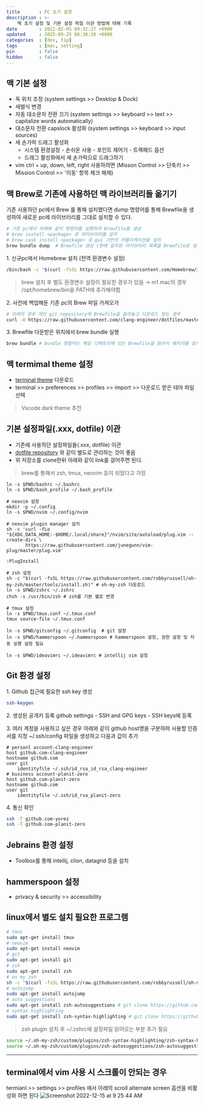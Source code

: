 ```yaml
---
title       : PC 초기 설정
description : >-
    맥 초기 설정 및 기본 설정 파일 이관 방법에 대해 기록
date        : 2022-02-05 09:32:27 +0900
updated     : 2025-09-25 08:38:28 +0900
categories  : [dev, tip]
tags        : [mac, setting]
pin         : false
hidden      : false
---
```


## 맥 기본 설정
- 독 위치 조정 (system settings >> Desktop & Dock)
- 세벌식 변경
- 자동 대소문자 전환 끄기 (system settings >> keyboard >> text >> capitalize words automatically)
- 대소문자 전환 capslock 활성화 (system settings >> keyboard >> input sources)
- 세 손가락 드래그 활성화
  + 시스템 환경설정 - 손쉬운 사용 - 포인트 제어기 - 트랙패드 옵션
  + 드래그 활성화에서 세 손가락으로 드래그하기
- vim ctrl + up, down, left, right 사용하려면 (Misson Control >> 단축키 >> Mission Control >> '이동' 항목 체크 해제)

## 맥 Brew로 기존에 사용하던 맥 라이브러리들 옮기기 
기존 사용하던 pc에서 Brew 를 통해 설치했다면 dump 명령어를 통해 Brewfile을 생성하여 새로운 pc에 라이브러리를 그대로 설치할 수 있다.
```sh
# 기존 pc에서 아래와 같이 명령어를 실행하여 Brewfile을 생성
# brew install <package> 로 라이브러리를 설치
# brew cask install <package> 로 gui 기반의 어플리케이션을 설치
brew bundle dump  # Brewfile 생성 (현재 설치된 라이브러리 목록을 Brewfile로 생성)
```

1.&nbsp;신규pc에서 Homebrew 설치 (전역 환경변수 설정)
```sh
/bin/bash -c "$(curl -fsSL https://raw.githubusercontent.com/Homebrew/install/master/install.sh)"
```
> brew 설치 후 별도 환경변수 설정이 필요한 경우가 있음 &#8594;
> m1 mac의 경우 /opt/homebrew/bin을 PATH에 추가해야함

2.&nbsp;사전에 백업해둔 기존 pc의 Brew 파일 가져오가
```sh
# 아래의 경우 개인 git repository에 Brewfile을 올려놓고 다운로드 받는 경우
curl -O https://raw.githubusercontent.com/clang-engineer/dotfiles/master/Brewfile
```

3.&nbsp;Brewfile 다운받은 위치에서 brew bundle 실행
```sh
brew bundle # bundle 명령어는 해당 디렉토리에 있는 Brewfile을 읽어서 패키지를 설치
```

## 맥 termimal theme 설정
- [terminal theme](https://github.com/lysyi3m/macos-terminal-themes) 다운로드
- terminal >> preferences >> profiles >> import >> 다운로드 받은 테마 파일 선택
> Vscode dark theme 추천


## 기본 설정파일(.xxx, dotfile) 이관
- 기존에 사용하던 설정파일들(.xxx, dotfile) 이관 
- [dotfile repository](https://github.com/clang-engineer/dotfiles) 와 같이 별도로 관리하는 것이 좋음
- 위 저장소를 clone한뒤 아래와 같이 link를 걸어주면 된다.
> brew를 통해서 zsh, tmux, neovim 등이 되었다고 가정

```ssh
ln -s $PWD/bashrc ~/.bashrc
ln -s $PWD/bash_profile ~/.bash_profile

# neovim 설정
mkdir -p ~/.config
ln -s $PWD/nvim ~/.config/nvim

# neovim plugin manager 설치
sh -c 'curl -fLo "${XDG_DATA_HOME:-$HOME/.local/share}"/nvim/site/autoload/plug.vim --create-dirs \
       https://raw.githubusercontent.com/junegunn/vim-plug/master/plug.vim'

:PlugInstall

# zsh 설정
sh -c "$(curl -fsSL https://raw.githubusercontent.com/robbyrussell/oh-my-zsh/master/tools/install.sh)" # oh-my-zsh 다운로드
ln -s $PWD/zshrc ~/.zshrc
chsh -s /usr/bin/zsh # zsh를 기본 쉘로 변경

# tmux 설정
ln -s $PWD/tmux.conf ~/.tmux.conf
tmux source-file ~/.tmux.conf

ln -s $PWD/gitconfig ~/.gitconfig  # git 설정
ln -s $PWD/hammerspoon ~/.hammerspoon # hammerspoon 설정, 권한 설정 및 자동 실행 설정 필요

ln -s $PWD/ideavimrc ~/.ideavimrc # intellij vim 설정
```

## Git 환경 설정
1.&nbsp;Github 접근에 필요한 ssh key 생성
```sh
ssh-keygen
```

2.&nbsp;생성된 공개키 등록
github settings - SSH and GPG keys - SSH keys에 등록

3.&nbsp;여러 계정을 사용하고 싶은 경우 아래와 같이 github host명을 구분하여 사용할 인증서를 지정
~/.ssh/config 파일을 생성하고 다음과 값이 추가
```plaintext
# personl account-clang-engineer 
host github.com-clang-engineer
hostname github.com
user git
    identityfile ~/.ssh/id_rsa_id_rsa_clang-engineer
# business account-planit-zero
host github.com-planit-zero
hostname github.com
user git
    identityfile ~/.ssh/id_rsa_planit-zero
```

4.&nbsp;통신 확인
```sh
ssh -T github.com-yorez
ssh -T github.com-planit-zero
```

## Jebrains 환경 설정
- Toolbox를 통해 intellij, clion, datagrid 등을 설치

## hammerspoon 설정
- privacy & security >> accessibility 

## linux에서 별도 설치 필요한 프로그램
```sh
# tmux
sudo apt-get install tmux
# neovim
sudo apt-get install neovim
# git
sudo apt-get install git
# zsh
sudo apt-get install zsh
# on my zsh
sh -c "$(curl -fsSL https://raw.githubusercontent.com/robbyrussell/oh-my-zsh/master/tools/install.sh)"
# autojump
sudo apt-get install autojump
# auto suggestions
sudo apt-get install zsh-autosuggestions # git clone https://github.com/zsh-users/zsh-autosuggestions ${ZSH_CUSTOM:-~/.oh-my-zsh/custom}/plugins/zsh-autosuggestions
# syntax highlighting
sudo apt-get install zsh-syntax-highlighting # git clone https://github.com/zsh-users/zsh-syntax-highlighting.git ${ZSH_CUSTOM:-~/.oh-my-zsh/custom}/plugins/zsh-syntax-highlighting
```
> zsh plugin 설치 후 ~/.zshrc에 설정파일 읽어오는 부분 추가 필요
```sh
source ~/.oh-my-zsh/custom/plugins/zsh-syntax-highlighting/zsh-syntax-highlighting.zsh
source ~/.oh-my-zsh/custom/plugins/zsh-autosuggestions/zsh-autosuggestions.zsh
```

--- 

## terminal에서 vim 사용 시 스크롤이 안되는 경우
termianl >> settings >> profiles 에서 아래의 scroll alternate screen 옵션을 비활성화 하면 된다
![Screenshot 2022-12-15 at 9 25 44 AM](https://user-images.githubusercontent.com/39648594/207744062-ad50f078-7b15-44a6-98b4-ac12a7262f51.png)

